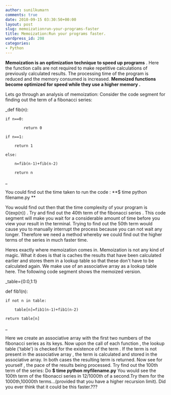 ```yaml
---
author: sunilkumarn
comments: true
date: 2010-09-15 03:30:50+00:00
layout: post
slug: memoizationrun-your-programs-faster
title: Memoization:Run your programs faster.
wordpress_id: 208
categories:
- Python
---
```


**Memoization is an optimization technique to speed up programs** . Here the function calls are not required to make repetitive calculations of previously calculated results. The processing time of the program is reduced and the memory consumed is increased. **Memoized functions become optimized for speed while they use a higher memory .**

Lets go through an analysis of memoization: Consider the code segment for finding out the term of  a fibonacci series:


_def fib(n):

	if n==0:

       		return 0

	if n==1:

		return 1

	else:

		n=fib(n-1)+fib(n-2)

		return n
_

You could find out the time taken to run the code :
**$ time python filename.py
**

You would find out then that the time complexity of your program is O(exp(n)) . Try and find out the 40th term of the fibonacci series . This code segment will make you wait for a considerable amount of time before you view your result in the terminal. Trying to find out the 50th term would cause you to manually interrupt the process because you can not wait any longer. Therefore we need a method whereby we could find out the higher terms of the series in much faster time.

Heres exactly where memoization comes in. Memoization is not any kind of magic. What it does is that is caches the results that have been calculated earlier and stores them in a lookup table so that these don't have to be calculated again. We make use of an associative array as a lookup table here.  The following code segment shows the memoized version.

_table={0:0,1:1}

def fib1(n):

	if not n in table:

		table[n]=fib1(n-1)+fib1(n-2)

	return table[n]
_

Here we create an associative array with the first two numbers of the fibonacci series as its keys. Now 
upon the call of each function , the lookup table ('table') is checked for the existence of the term . If the term is not present in the associative array , the term is calculated and stored in the associative array. In both cases the resulting term is returned. Now see for yourself , the pace of the results being processed.
Try find out the 100th term of the series:
Do 
**$ time python myfilename.py**
You would see the 100th term of the fibonacci series in 12/1000th of a second.Try them for the 1000th,10000th terms...(provided that you have a higher recursion limit). Did you ever think  that it could be this faster.???


